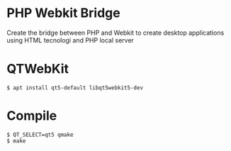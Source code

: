 # PHP Webkit Bridge
Create the bridge between PHP and Webkit to create desktop applications using HTML tecnologi and PHP local server

# QTWebKit
``
$ apt install qt5-default libqt5webkit5-dev
``

# Compile 
```
$ QT_SELECT=qt5 qmake
$ make
```